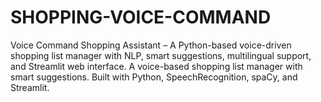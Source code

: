 # SHOPPING-VOICE-COMMAND
Voice Command Shopping Assistant – A Python-based voice-driven shopping list manager with NLP, smart suggestions, multilingual support, and Streamlit web interface.  A voice-based shopping list manager with smart suggestions. Built with Python, SpeechRecognition, spaCy, and Streamlit.
